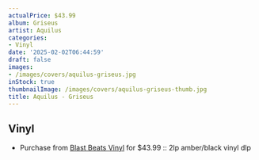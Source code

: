 ```yaml
---
actualPrice: $43.99
album: Griseus
artist: Aquilus
categories:
- Vinyl
date: '2025-02-02T06:44:59'
draft: false
images:
- /images/covers/aquilus-griseus.jpg
inStock: true
thumbnailImage: /images/covers/aquilus-griseus-thumb.jpg
title: Aquilus - Griseus
---
```


## Vinyl
* Purchase from [Blast Beats Vinyl](https://blastbeatsvinyl.com/products/aquilus-griseus-2lp-amber-black-vinyl-dlp) for $43.99 :: 2lp amber/black vinyl dlp
